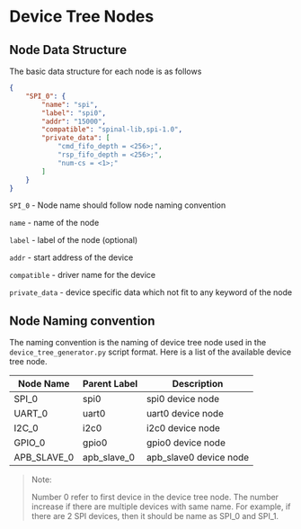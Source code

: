 # Device Tree Nodes

## Node Data Structure

The basic data structure for each node is as follows

```json
{
    "SPI_0": {
        "name": "spi",
        "label": "spi0",
        "addr": "15000",
        "compatible": "spinal-lib,spi-1.0",
        "private_data": [
            "cmd_fifo_depth = <256>;",
            "rsp_fifo_depth = <256>;",
            "num-cs = <1>;"
        ]
    }
}
```

`SPI_0` - Node name should follow node naming convention

`name` - name of the node

`label` - label of the node (optional)

`addr` - start address of the device

`compatible` - driver name for the device

`private_data` - device specific data which not fit to any keyword of the node

## Node Naming convention

The naming convention is the naming of device tree node used in the `device_tree_generator.py` script format. Here is a list of the available device tree node.

| Node Name   | Parent Label | Description            |
| ----------- | ------------ | ---------------------- |
| SPI_0       | spi0         | spi0 device node       |
| UART_0      | uart0        | uart0 device node      |
| I2C_0       | i2c0         | i2c0 device node       |
| GPIO_0      | gpio0        | gpio0 device node      |
| APB_SLAVE_0 | apb_slave_0  | apb_slave0 device node |

> Note: 
> 
> Number 0 refer to first device in the device tree node. The number increase if there are multiple devices with same name. For example, if there are 2 SPI devices, then it should be name as SPI_0 and SPI_1.
